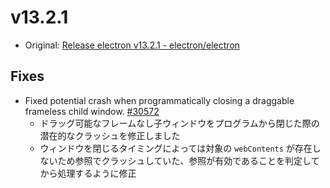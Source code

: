# v13.2.1

- Original: [Release electron v13.2.1 - electron/electron](https://github.com/electron/electron/releases/tag/v13.2.1)

## Fixes

- Fixed potential crash when programmatically closing a draggable frameless child window. [#30572](https://github.com/electron/electron/pull/30572)
  - ドラッグ可能なフレームなし子ウィンドウをプログラムから閉じた際の潜在的なクラッシュを修正しました
  - ウィンドウを閉じるタイミングによっては対象の `webContents` が存在しないため参照でクラッシュしていた、参照が有効であることを判定してから処理するように修正
